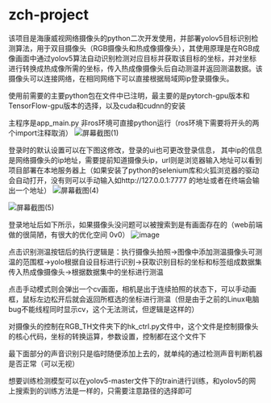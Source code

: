 # zch-project
该项目是海康威视网络摄像头的python二次开发使用，并部署yolov5目标识别检测算法，用于双目摄像头（RGB摄像头和热成像摄像头），其使用原理是在RGB成像画面中通过yolov5算法自动识别检测对应目标并获取该目标的坐标，并对坐标进行转换成热成像所需的坐标，传入热成像摄像头后自动测温并返回测温数据。该摄像头可以连接网络，在相同网络下可以直接根据局域网ip登录摄像头。

使用前需要的主要python包在文件中已注明，最主要的是pytorch-gpu版本和TensorFlow-gpu版本的选择，以及cuda和cudnn的安装

主程序是app_main.py
非ros环境可直接python运行（ros环境下需要将开头的两个import注释取消）
![屏幕截图(1)](https://user-images.githubusercontent.com/114372018/219323051-1fed4c1b-987f-4fd6-871a-64d779297133.png)

登录时的默认设置可以在下图这修改，登录的ui也可更改登录信息，
其中ip的信息是网络摄像头的ip地址，需要提前知道摄像头ip，url则是浏览器输入地址可以看到项目部署在本地服务器上（如果安装了python的selenium库和火狐浏览器的驱动会自动打开，没有则可以手动输入如http://127.0.0.1:7777 的地址或者在终端会输出一个地址）
![屏幕截图(4)](https://user-images.githubusercontent.com/114372018/219327320-833fc748-f7d2-4eac-955e-44af890be489.png)

![屏幕截图(5)](https://user-images.githubusercontent.com/114372018/219328823-96c4ee37-b274-40c1-8ebb-b14fdc24ad98.png)

登录地址后如下所示，如果摄像头没问题可以被搜索到是有画面存在的（web前端做的很简陋，有很大的优化空间 0v0）
![image](https://user-images.githubusercontent.com/114372018/219329251-d2ce5a6e-9f66-4853-ac21-c785d0c9cb94.png)

点击识别测温按钮后的执行逻辑是：执行摄像头拍照→图像中添加测温摄像头可测温的范围框→yolo根据自设目标进行识别→获取识别目标的坐标和标签组成数据集传入热成像摄像头→根据数据集中的坐标进行测温

点击手动模式则会弹出一个cv画面，相机是出于连续拍照的状态下，可以手动画框，鼠标左边松开后就会返回所框选的坐标进行测温（但是由于之前的Linux电脑bug不能线程同时显示cv，这个无法测试，但逻辑是这样的）

对摄像头的控制在RGB_TH文件夹下的hk_ctrl.py文件中，这个文件是控制摄像头的核心代码，坐标的转换运算，参数设置，控制都在这个文件下

最下面部分的声音识别只是临时随便添加上去的，就单纯的通过检测声音判断机器是否正常（可以无视）

想要训练检测模型可以在yolov5-master文件下的train进行训练，和yolov5的网上搜索到的训练方法是一样的，只需要注意路径的选择即可
